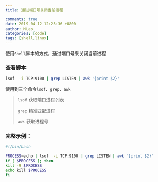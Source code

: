 ```yaml
---
title: 通过端口号关闭当前进程

comments: true
date: 2019-04-12 12:25:36 +0800
author: MLeo
categories: [code] 
tags: [shell,linux]
---
```


使用`Shell`脚本的方式，通过端口号来关闭当前进程


### 查看脚本

```bash
lsof  -i TCP:9100 | grep LISTEN | awk '{print $2}'
````

使用到三个命令`lsof`、`grep`、`awk`

> `lsof` 获取端口进程列表
> 
> `grep` 精准匹配进程
> 
> `awk` 获取进程号  

### 完整示例：

```bash 
#!/bin/bash

PROCESS=echo | lsof  -i TCP:9100 | grep LISTEN | awk '{print $2}'
if [ $PROCESS ]; then
kill -9 $PROCESS
echo kill $PROCESS
fi
```